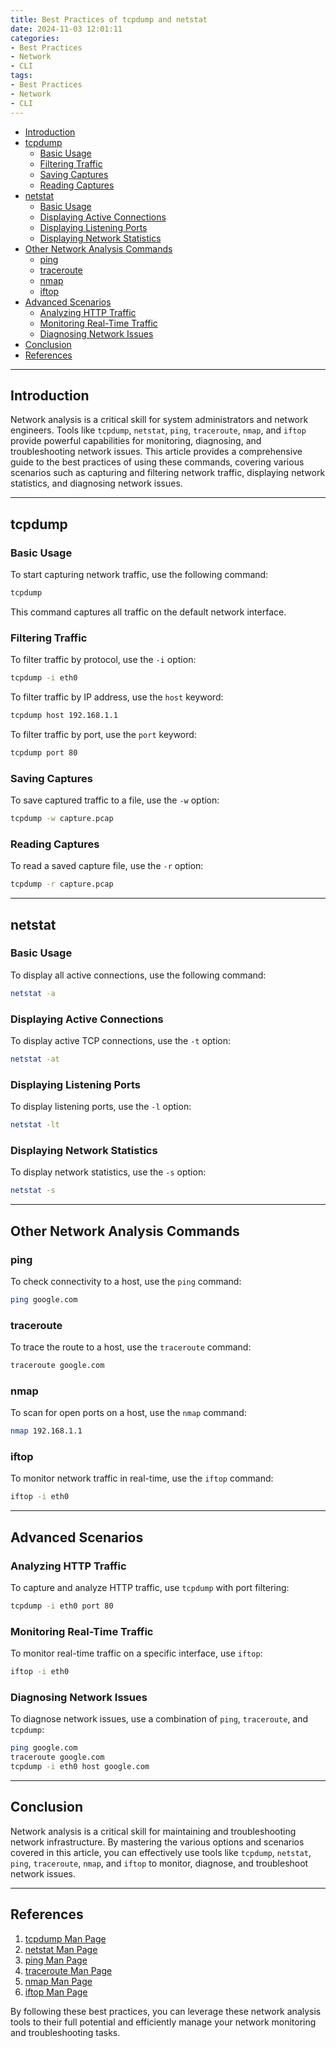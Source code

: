 ```yaml
---
title: Best Practices of tcpdump and netstat
date: 2024-11-03 12:01:11
categories:
- Best Practices
- Network
- CLI
tags:
- Best Practices
- Network
- CLI
---
```


- [Introduction](#introduction)
- [tcpdump](#tcpdump)
  - [ Basic Usage](#-basic-usage)
  - [ Filtering Traffic](#-filtering-traffic)
  - [ Saving Captures](#-saving-captures)
  - [ Reading Captures](#-reading-captures)
- [netstat](#netstat)
  - [ Basic Usage](#-basic-usage-1)
  - [ Displaying Active Connections](#-displaying-active-connections)
  - [ Displaying Listening Ports](#-displaying-listening-ports)
  - [ Displaying Network Statistics](#-displaying-network-statistics)
- [Other Network Analysis Commands](#other-network-analysis-commands)
  - [ ping](#-ping)
  - [ traceroute](#-traceroute)
  - [ nmap](#-nmap)
  - [ iftop](#-iftop)
- [Advanced Scenarios](#advanced-scenarios)
  - [ Analyzing HTTP Traffic](#-analyzing-http-traffic)
  - [ Monitoring Real-Time Traffic](#-monitoring-real-time-traffic)
  - [ Diagnosing Network Issues](#-diagnosing-network-issues)
- [Conclusion](#conclusion)
- [References](#references)

---

<a name="introduction"></a>
## Introduction

Network analysis is a critical skill for system administrators and network engineers. Tools like `tcpdump`, `netstat`, `ping`, `traceroute`, `nmap`, and `iftop` provide powerful capabilities for monitoring, diagnosing, and troubleshooting network issues. This article provides a comprehensive guide to the best practices of using these commands, covering various scenarios such as capturing and filtering network traffic, displaying network statistics, and diagnosing network issues.

---

<a name="tcpdump"></a>
## tcpdump

### <a name="basic-usage-tcpdump"></a> Basic Usage

To start capturing network traffic, use the following command:

```bash
tcpdump
```

This command captures all traffic on the default network interface.

### <a name="filtering-traffic-tcpdump"></a> Filtering Traffic

To filter traffic by protocol, use the `-i` option:

```bash
tcpdump -i eth0
```

To filter traffic by IP address, use the `host` keyword:

```bash
tcpdump host 192.168.1.1
```

To filter traffic by port, use the `port` keyword:

```bash
tcpdump port 80
```

### <a name="saving-captures-tcpdump"></a> Saving Captures

To save captured traffic to a file, use the `-w` option:

```bash
tcpdump -w capture.pcap
```

### <a name="reading-captures-tcpdump"></a> Reading Captures

To read a saved capture file, use the `-r` option:

```bash
tcpdump -r capture.pcap
```

---

<a name="netstat"></a>
## netstat

### <a name="basic-usage-netstat"></a> Basic Usage

To display all active connections, use the following command:

```bash
netstat -a
```

### <a name="displaying-active-connections-netstat"></a> Displaying Active Connections

To display active TCP connections, use the `-t` option:

```bash
netstat -at
```

### <a name="displaying-listening-ports-netstat"></a> Displaying Listening Ports

To display listening ports, use the `-l` option:

```bash
netstat -lt
```

### <a name="displaying-network-statistics-netstat"></a> Displaying Network Statistics

To display network statistics, use the `-s` option:

```bash
netstat -s
```

---

<a name="other-network-analysis-commands"></a>
## Other Network Analysis Commands

### <a name="ping"></a> ping

To check connectivity to a host, use the `ping` command:

```bash
ping google.com
```

### <a name="traceroute"></a> traceroute

To trace the route to a host, use the `traceroute` command:

```bash
traceroute google.com
```

### <a name="nmap"></a> nmap

To scan for open ports on a host, use the `nmap` command:

```bash
nmap 192.168.1.1
```

### <a name="iftop"></a> iftop

To monitor network traffic in real-time, use the `iftop` command:

```bash
iftop -i eth0
```

---

<a name="advanced-scenarios"></a>
## Advanced Scenarios

### <a name="analyzing-http-traffic"></a> Analyzing HTTP Traffic

To capture and analyze HTTP traffic, use `tcpdump` with port filtering:

```bash
tcpdump -i eth0 port 80
```

### <a name="monitoring-real-time-traffic"></a> Monitoring Real-Time Traffic

To monitor real-time traffic on a specific interface, use `iftop`:

```bash
iftop -i eth0
```

### <a name="diagnosing-network-issues"></a> Diagnosing Network Issues

To diagnose network issues, use a combination of `ping`, `traceroute`, and `tcpdump`:

```bash
ping google.com
traceroute google.com
tcpdump -i eth0 host google.com
```

---

<a name="conclusion"></a>
## Conclusion

Network analysis is a critical skill for maintaining and troubleshooting network infrastructure. By mastering the various options and scenarios covered in this article, you can effectively use tools like `tcpdump`, `netstat`, `ping`, `traceroute`, `nmap`, and `iftop` to monitor, diagnose, and troubleshoot network issues.

---

## References

1. [tcpdump Man Page](https://www.tcpdump.org/manpages/tcpdump.1.html)
2. [netstat Man Page](https://man7.org/linux/man-pages/man8/netstat.8.html)
3. [ping Man Page](https://man7.org/linux/man-pages/man8/ping.8.html)
4. [traceroute Man Page](https://man7.org/linux/man-pages/man8/traceroute.8.html)
5. [nmap Man Page](https://nmap.org/book/man.html)
6. [iftop Man Page](http://www.ex-parrot.com/pdw/iftop/iftop-man.html)

By following these best practices, you can leverage these network analysis tools to their full potential and efficiently manage your network monitoring and troubleshooting tasks.